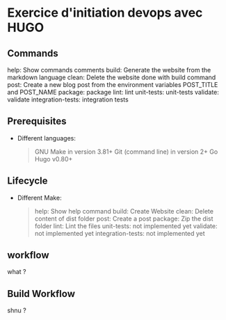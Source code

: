 # Exercice d'initiation devops avec HUGO

## Commands

help:   Show commands comments
build:  Generate the website from the markdown language
clean:  Delete the website done with build command
post:   Create a new blog post from the environment variables POST_TITLE and POST_NAME
package: package
lint: lint
unit-tests: unit-tests
validate: validate
integration-tests: integration tests

## Prerequisites

* Different languages:
    > GNU Make in version 3.81+
    > Git (command line) in version 2+
    > Go Hugo v0.80+

## Lifecycle

* Different Make:
    > help: Show help command
    > build:  Create Website
    > clean:  Delete content of dist folder
    > post:  Create a post
    > package: Zip the dist folder
    > lint: Lint the files
    > unit-tests: not implemented yet
    > validate: not implemented yet
    > integration-tests: not implemented yet

## workflow

what ?

## Build Workflow

shnu ?
